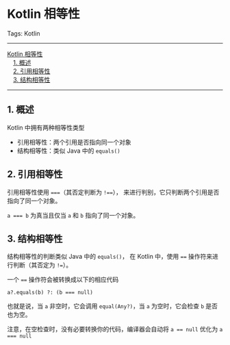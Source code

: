 # Kotlin 相等性

Tags: Kotlin

---

<!-- MDTOC maxdepth:6 firsth1:1 numbering:0 flatten:0 bullets:0 updateOnSave:1 -->

[Kotlin 相等性](#kotlin-相等性)  
&emsp;[1. 概述](#1-概述)  
&emsp;[2. 引用相等性](#2-引用相等性)  
&emsp;[3. 结构相等性](#3-结构相等性)  

<!-- /MDTOC -->

---

## 1. 概述

Kotlin 中拥有两种相等性类型

- 引用相等性：两个引用是否指向同一个对象
- 结构相等性：类似 Java 中的 `equals()`

## 2. 引用相等性

引用相等性使用 `===`（其否定判断为 `!==`）， 来进行判别，它只判断两个引用是否指向了同一个对象。

`a === b` 为真当且仅当 `a` 和 `b` 指向了同一个对象。

## 3. 结构相等性

结构相等性的判断类似 Java 中的 `equals()`，
在 Kotlin 中，使用 `==` 操作符来进行判断（其否定为 `!=`）。

一个 `==` 操作符会被转换成以下的相应代码

```
a?.equals(b) ?: (b === null)
```

也就是说，当 `a` 非空时，它会调用 `equal(Any?)`，当 `a` 为空时，它会检查 `b` 是否也为空。

注意，在空检查时，没有必要转换你的代码，编译器会自动将 `a == null` 优化为 `a === null`
